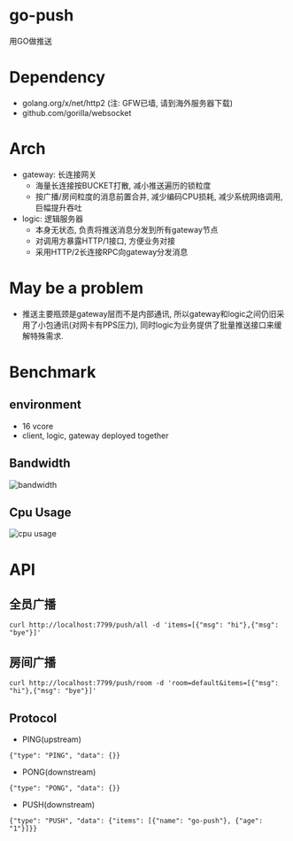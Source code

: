 # go-push

用GO做推送

# Dependency

* golang.org/x/net/http2 (注: GFW已墙, 请到海外服务器下载)
* github.com/gorilla/websocket

# Arch

* gateway: 长连接网关
    * 海量长连接按BUCKET打散, 减小推送遍历的锁粒度
    * 按广播/房间粒度的消息前置合并, 减少编码CPU损耗, 减少系统网络调用, 巨幅提升吞吐
* logic: 逻辑服务器
    * 本身无状态, 负责将推送消息分发到所有gateway节点
    * 对调用方暴露HTTP/1接口, 方便业务对接
    * 采用HTTP/2长连接RPC向gateway分发消息

# May be a problem

* 推送主要瓶颈是gateway层而不是内部通讯, 所以gateway和logic之间仍旧采用了小包通讯(对网卡有PPS压力), 同时logic为业务提供了批量推送接口来缓解特殊需求.

# Benchmark

## environment

* 16 vcore
* client, logic, gateway deployed together

## Bandwidth

![bandwidth](https://github.com/owenliang/go-push/blob/master/bandwidth.png?raw=true)

## Cpu Usage

![cpu usage](https://github.com/owenliang/go-push/blob/master/cpu.png?raw=true)

# API

## 全员广播

```
curl http://localhost:7799/push/all -d 'items=[{"msg": "hi"},{"msg": "bye"}]'
```

## 房间广播

```
curl http://localhost:7799/push/room -d 'room=default&items=[{"msg": "hi"},{"msg": "bye"}]'
```

## Protocol

* PING(upstream)

```
{"type": "PING", "data": {}}
```

* PONG(downstream)

```
{"type": "PONG", "data": {}}
```

* PUSH(downstream)

```
{"type": "PUSH", "data": {"items": [{"name": "go-push"}, {"age": "1"}]}}
```